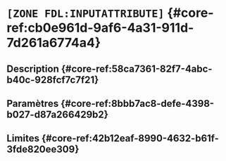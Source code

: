 # `[ZONE FDL:INPUTATTRIBUTE]` {#core-ref:cb0e961d-9af6-4a31-911d-7d261a6774a4}

## Description  {#core-ref:58ca7361-82f7-4abc-b40c-928fcf7c7f21}


## Paramètres {#core-ref:8bbb7ac8-defe-4398-b027-d87a266429b2}


## Limites {#core-ref:42b12eaf-8990-4632-b61f-3fde820ee309}


<!-- link -->